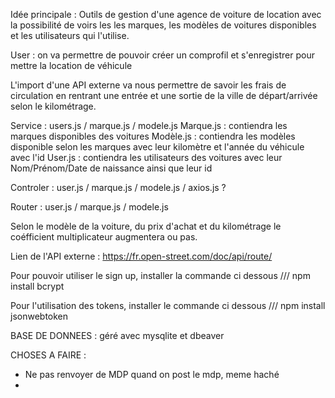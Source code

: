 Idée principale : Outils de gestion d'une agence de voiture de location avec la possibilité de voirs les les marques, les modèles de voitures disponibles et les utilisateurs qui l'utilise. 

User : on va permettre de pouvoir créer un comprofil et s'enregistrer pour mettre la location de véhicule 

L'import d'une API externe va nous permettre de savoir les frais de circulation en rentrant une entrée et une sortie de la ville de départ/arrivée selon le kilométrage.

Service : users.js / marque.js / modele.js 
  Marque.js : contiendra les marques disponibles des voitures 
  Modèle.js : contiendra les modèles disponible selon les marques avec leur kilomètre et l'année du véhicule avec l'id
  User.js : contiendra les utilisateurs des voitures avec leur Nom/Prénom/Date de naissance ainsi que leur id
  
Controler : user.js / marque.js / modele.js / axios.js ? 

Router : user.js / marque.js / modele.js 

Selon le modèle de la voiture, du prix d'achat et du kilométrage le coéfficient multiplicateur augmentera ou pas.

Lien de l'API externe : https://fr.open-street.com/doc/api/route/

Pour pouvoir utiliser le sign up, installer la commande ci dessous
///  npm install bcrypt

Pour l'utilisation des tokens, installer le commande ci dessous
/// npm install jsonwebtoken


BASE DE DONNEES : géré avec mysqlite et dbeaver 

CHOSES A FAIRE : 
 - Ne pas renvoyer de MDP quand on post le mdp, meme haché 
 - 
